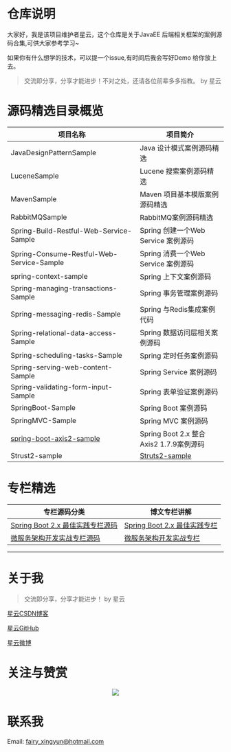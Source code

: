 # 仓库说明

大家好，我是该项目维护者星云，这个仓库是关于JavaEE 后端相关框架的案例源码合集,可供大家参考学习~

如果你有什么想学的技术，可以提一个issue,有时间后我会写好Demo 给你放上去。

> 交流即分享，分享才能进步！不对之处，还请各位前辈多多指教。  by 星云

# 源码精选目录概览

|项目名称| 项目简介|
|--|--|
| JavaDesignPatternSample | Java 设计模式案例源码精选 |
| LuceneSample| Lucene 搜索案例源码精选|
| MavenSample| Maven 项目基本模版案例源码精选|
|RabbitMQSample|RabbitMQ案例源码精选|
|Spring-Build-Restful-Web-Service-Sample|Spring 创建一个Web Service 案例源码|
|Spring-Consume-Restful-Web-Service-Sample|Spring 消费一个Web Service 案例源码|
|spring-context-sample|Spring 上下文案例源码|
|Spring-managing-transactions-Sample|Spring 事务管理案例源码|
|Spring-messaging-redis-Sample|Spring 与Redis集成案例代码|
|Spring-relational-data-access-Sample|Spring 数据访问层相关案例源码|
|Spring-scheduling-tasks-Sample|Spring 定时任务案例源码|
|Spring-serving-web-content-Sample| Spring Service 案例源码|
|Spring-validating-form-input-Sample| Spring 表单验证案例源码|
|SpringBoot-Sample | Spring Boot 案例源码|
|SpringMVC-Sample  | Spring MVC 案例源码|
[spring-boot-axis2-sample](https://github.com/geekxingyun/JavaEE-Framework-Sample/tree/master/SpringBoot-Sample/spring-boot-axis2-sample)| Spring Boot 2.x 整合Axis2 1.7.9案例源码|
|Strust2-sample|[Struts2-sample](https://github.com/geekxingyun/struts2-sample)|

# 专栏精选

|专栏源码分类| 博文专栏讲解 |
|--|--|
|  [Spring Boot 2.x 最佳实践专栏源码](https://github.com/geekxingyun/spring-boot-best-practices-sample) | [Spring  Boot 2.x 最佳实践专栏](https://xingyun.blog.csdn.net/category_9284593.html)  |
|  [微服务架构开发实战专栏源码](https://github.com/geekxingyun/spring-cloud-best-practices-sample)| [微服务架构开发实战专栏](https://xingyun.blog.csdn.net/category_9814450.html)|

---

# 关于我

> 交流即分享，分享才能进步！ by 星云


[星云CSDN博客](https://blog.csdn.net/hadues)

[星云GitHub](https://github.com/geekxingyun)

[星云微博](https://weibo.com/xingyunsky)

# 关注与赞赏

<div align="center"><img src="https://github.com/geekxingyun/SpringBootBestPracticesSample/blob/master/assets/images/follow-me-and-award-me.png?raw=true"/></div>

# 联系我

Email: fairy_xingyun@hotmail.com

